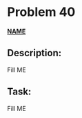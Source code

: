 # Problem 40

[**NAME**](https://projecteuler.net/problem=40)

## Description:
Fill ME

## Task:
Fill ME

